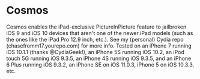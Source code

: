 # Cosmos
Cosmos enables the iPad-exclusive PictureInPicture feature to jailbroken iOS 9 and iOS 10 devices that aren't one of the newer iPad models (such as the ones like the iPad Pro 12.9 inch, etc.). See my (personal) Cydia repo (chasefromm17.yourepo.com) for more info. Tested on an iPhone 7 running iOS 10.1.1 (thanks @CydiaGeek!), an iPhone 5S running iOS 10.2, an iPod touch 5G running iOS 9.3.5, an iPhone 4S running iOS 9.3.5, and an iPhone 6 Plus running iOS 9.3.2, an iPhone SE on iOS 11.0.3, iPhone 5 on iOS 10.3.3, etc.
